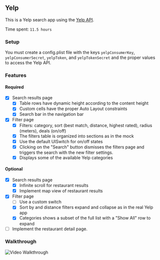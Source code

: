 ## Yelp

This is a Yelp search app using the [Yelp API](http://developer.rottentomatoes.com/docs/read/JSON).

Time spent: `11.5 hours`

### Setup
You must create a config.plist file with the keys `yelpConsumerKey`, `yelpConsumerSecret`, `yelpToken`, and `yelpTokenSecret` and the proper values to access the Yelp API.

### Features

#### Required

- [x] Search results page
   - [x] Table rows have dynamic height according to the content height
   - [x] Custom cells have the proper Auto Layout constraints
   - [x] Search bar in the navigation bar
- [x] Filter page
   - [x] Filters: category, sort (best match, distance, highest rated), radius (meters), deals (on/off)
   - [x] The filters table is organized into sections as in the mock
   - [x] Use the default UISwitch for on/off states
   - [x] Clicking on the "Search" button dismisses the filters page and triggers the search with the new filter settings.
   - [x] Displays some of the available Yelp categories

#### Optional

- [x] Search results page
   - [x] Infinite scroll for restaurant results
   - [x] Implement map view of restaurant results
- [x] Filter page
   - [ ] Use a custom switch
   - [x] Sort by and distance filters expand and collapse as in the real Yelp app
   - [x] Categories shows a subset of the full list with a "Show All" row to expand
- [ ] Implement the restaurant detail page.

### Walkthrough

![Video Walkthrough](...)
